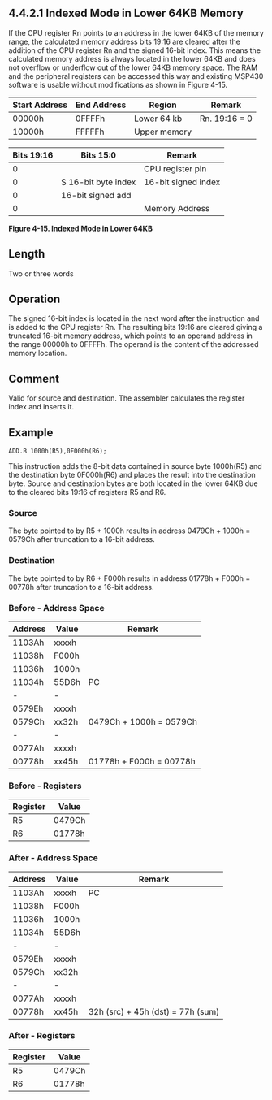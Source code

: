 ## 4.4.2.1 Indexed Mode in Lower 64KB Memory

If the CPU register Rn points to an address in the lower 64KB of the memory range, the calculated memory address bits 19:16 are cleared after the addition of the CPU register Rn and the signed 16-bit index. This means the calculated memory address is always located in the lower 64KB and does not overflow or underflow out of the lower 64KB memory space. The RAM and the peripheral registers can be accessed this way and existing MSP430 software is usable without modifications as shown in Figure 4-15.

| Start Address | End Address | Region       | Remark        |
| ------------- | ----------- | ------------ | ------------- |
| 00000h        | 0FFFFh      | Lower 64 kb  | Rn. 19:16 = 0 |
| 10000h        | FFFFFh      | Upper memory |               |

| Bits 19:16 | Bits 15:0           | Remark              |
| ---------- | ------------------- | ------------------- |
| 0          |                     | CPU register pin    |
| 0          | S 16-bit byte index | 16-bit signed index |
| 0          | 16-bit signed add   |                     |
| 0          |                     | Memory Address      |

**Figure 4-15. Indexed Mode in Lower 64KB**

## Length

Two or three words

## Operation

The signed 16-bit index is located in the next word after the instruction and is added to the CPU register Rn. The resulting bits 19:16 are cleared giving a truncated 16-bit memory address, which points to an operand address in the range 00000h to 0FFFFh. The operand is the content of the addressed memory location.

## Comment

Valid for source and destination. The assembler calculates the register index and inserts it.

## Example

`ADD.B 1000h(R5),0F000h(R6);`

This instruction adds the 8-bit data contained in source byte 1000h(R5) and the destination byte 0F000h(R6) and places the result into the destination byte. Source and destination bytes are both located in the lower 64KB due to the cleared bits 19:16 of registers R5 and R6.

### Source

The byte pointed to by R5 + 1000h results in address 0479Ch + 1000h = 0579Ch after truncation to a 16-bit address.

### Destination 

The byte pointed to by R6 + F000h results in address 01778h + F000h = 00778h after truncation to a 16-bit address.

### Before - Address Space

| Address | Value | Remark                  |
| ------- | ----- | ----------------------- |
| 1103Ah  | xxxxh |                         |
| 11038h  | F000h |                         |
| 11036h  | 1000h |                         |
| 11034h  | 55D6h | PC                      |
| -       | -     |                         |
| 0579Eh  | xxxxh |                         |
| 0579Ch  | xx32h | 0479Ch + 1000h = 0579Ch |
| -       | -     |                         |
| 0077Ah  | xxxxh |                         |
| 00778h  | xx45h | 01778h + F000h = 00778h |

### Before - Registers

| Register | Value  |
| -------- | ------ |
| R5       | 0479Ch |
| R6       | 01778h |

### After - Address Space

| Address | Value | Remark                            |
| ------- | ----- | --------------------------------- |
| 1103Ah  | xxxxh | PC                                |
| 11038h  | F000h |                                   |
| 11036h  | 1000h |                                   |
| 11034h  | 55D6h |                                   |
| -       | -     |                                   |
| 0579Eh  | xxxxh |                                   |
| 0579Ch  | xx32h |                                   |
| -       | -     |                                   |
| 0077Ah  | xxxxh |                                   |
| 00778h  | xx45h | 32h (src) + 45h (dst) = 77h (sum) |

### After - Registers

| Register | Value  |
| -------- | ------ |
| R5       | 0479Ch |
| R6       | 01778h |
